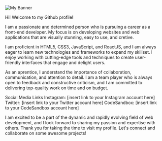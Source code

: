 <img src='https://www.figma.com/file/8Qb1hYcHxfnvpUeuO8rjRP/Untitled?node-id=69%3A2&t=AdPvkCdSHoSaSJ40-4' alt='My Banner'/>

Hi! Welcome to my Github profile!

I am a passionate and determined person who is pursuing a career as a front-end developer. My focus is on developing websites and web applications that are visually stunning, easy to use, and cretive.

I am proficient in HTML5, CSS3, JavaScript, and ReactJS, and I am always eager to learn new technologies and frameworks to expand my skillset. I enjoy working with cutting-edge tools and techniques to create user-friendly interfaces that engage and delight users.

As an aprentice, I understand the importance of collaboration, communication, and attention to detail. I am a team player who is always open to feedback and constructive criticism, and I am committed to delivering top-quality work on time and on budget.

Social Media Links
Instagram: [insert link to your Instagram account here]
Twitter: [insert link to your Twitter account here]
CodeSandbox: [insert link to your CodeSandbox account here]

I am excited to be a part of the dynamic and rapidly evolving field of web development, and I look forward to sharing my passion and expertise with others. Thank you for taking the time to visit my profile. Let's connect and collaborate on some awesome projects!

